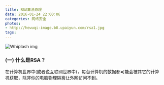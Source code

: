 ```yaml
---
title: RSA算法原理
date: 2016-01-24 22:00:06
categories: 网络安全
photos:
- http://hewuqi-image.b0.upaiyun.com/rsa1.jpg
tags:
---
```


![Whiplash img](http://hewuqi-image.b0.upaiyun.com/rsa1.jpg)
### (一) 什么是RSA？
在计算机世界中(或者说互联网世界中)，每台计算机的数据都可能会被其它的计算机获取，除非你的电脑物理隔离让外网访问不到。